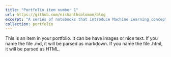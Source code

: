 ```yaml
---
title: "Portfolio item number 1"
url: https://github.com/nishanthsolomon/blog
excerpt: "A series of notebooks that introduce Machine Learning concepts with hands-on practice and its mathematics in brief. <br/><img src='/images/tsne_mnist.png'>"
collection: portfolio
---
```


This is an item in your portfolio. It can be have images or nice text. If you name the file .md, it will be parsed as markdown. If you name the file .html, it will be parsed as HTML. 
